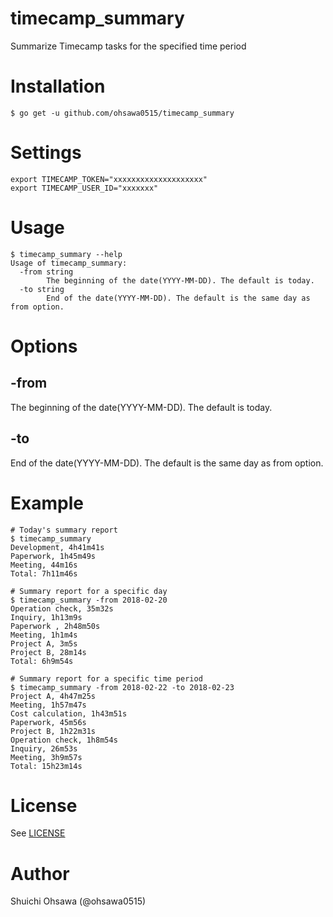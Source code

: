 # timecamp_summary
Summarize Timecamp tasks for the specified time period

# Installation

```console
$ go get -u github.com/ohsawa0515/timecamp_summary
```

# Settings

```console
export TIMECAMP_TOKEN="xxxxxxxxxxxxxxxxxxxx"
export TIMECAMP_USER_ID="xxxxxxx"
```

# Usage

```console
$ timecamp_summary --help
Usage of timecamp_summary:
  -from string
        The beginning of the date(YYYY-MM-DD). The default is today.
  -to string
        End of the date(YYYY-MM-DD). The default is the same day as from option.
```

# Options

## -from

The beginning of the date(YYYY-MM-DD). The default is today.

## -to

End of the date(YYYY-MM-DD). The default is the same day as from option.

# Example

```console
# Today's summary report
$ timecamp_summary
Development, 4h41m41s
Paperwork, 1h45m49s
Meeting, 44m16s
Total: 7h11m46s

# Summary report for a specific day
$ timecamp_summary -from 2018-02-20
Operation check, 35m32s
Inquiry, 1h13m9s
Paperwork , 2h48m50s
Meeting, 1h1m4s
Project A, 3m5s
Project B, 28m14s
Total: 6h9m54s

# Summary report for a specific time period
$ timecamp_summary -from 2018-02-22 -to 2018-02-23
Project A, 4h47m25s
Meeting, 1h57m47s
Cost calculation, 1h43m51s
Paperwork, 45m56s
Project B, 1h22m31s
Operation check, 1h8m54s
Inquiry, 26m53s
Meeting, 3h9m57s
Total: 15h23m14s
```

# License

See [LICENSE](https://github.com/ohsawa0515/timecamp_summary/blob/master/LICENSE)

# Author

Shuichi Ohsawa (@ohsawa0515)
